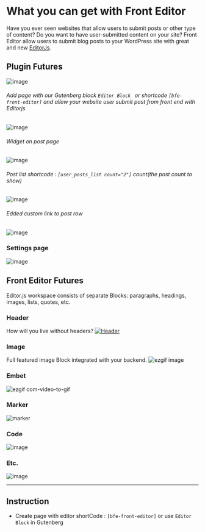 # What you can get with Front Editor
Have you ever seen websites that allow users to submit posts or other type of content? Do you want to have user-submitted content on your site? Front Editor allow users to submit blog posts to your WordPress site with great and new [EditorJs](https://editorjs.io/ "EditorJs").
## Plugin Futures
![image](https://user-images.githubusercontent.com/48214689/80917961-f2eeaf80-8d6a-11ea-88dd-b9d0455b7ec3.png)
###### Add page with our Gutenberg block ```Editor Block ``` or shortcode ```[bfe-front-editor]``` and allow your website user submit post from front end with Editorjs
![image](https://user-images.githubusercontent.com/48214689/80918056-a6f03a80-8d6b-11ea-85a4-398b3165dc47.png)
###### Widget on post page
![image](https://user-images.githubusercontent.com/48214689/80918148-136b3980-8d6c-11ea-87f0-cd5ae095da0d.png)
###### Post list shortcode : ```[user_posts_list count="2"]``` count(the post count to show) 
![image](https://user-images.githubusercontent.com/48214689/80918181-5f1de300-8d6c-11ea-8af6-7d96b67deb2e.png)
###### Edded custom link to post row 
![image](https://user-images.githubusercontent.com/48214689/80918114-e61e8b80-8d6b-11ea-9e53-464c2a6f7c65.png)

### Settings page
![image](https://user-images.githubusercontent.com/48214689/80917983-1e719a00-8d6b-11ea-931d-5295727d7d74.png)

## Front Editor Futures
Editor.js workspace consists of separate Blocks: paragraphs, headings, images, lists, quotes, etc. 
### Header
How will you live without headers?
[![Header](https://user-images.githubusercontent.com/48214689/80917362-0861da80-8d67-11ea-954c-c5818b8a9574.png "Header")](https://user-images.githubusercontent.com/48214689/80917362-0861da80-8d67-11ea-954c-c5818b8a9574.png "Header")
### Image
Full featured image Block integrated with your backend.
![ezgif image](https://user-images.githubusercontent.com/48214689/80917686-60014580-8d69-11ea-881a-d07bf32ba3e7.gif)
### Embet
![ezgif com-video-to-gif](https://user-images.githubusercontent.com/48214689/80917572-78249500-8d68-11ea-8779-cff9fa14e183.gif)
### Marker
![marker](https://user-images.githubusercontent.com/48214689/80917736-a6ef3b00-8d69-11ea-98a9-c61f92f0561f.gif)
### Code 
![image](https://user-images.githubusercontent.com/48214689/80917773-e027ab00-8d69-11ea-89f8-c1965c22e3f9.png)
### Etc.
![image](https://user-images.githubusercontent.com/48214689/80917998-4660fd80-8d6b-11ea-8f5b-3a647eb5243d.png)

------------

## Instruction
- Create page with editor shortCode : ```[bfe-front-editor]``` or use ```Editor Block``` in Gutenberg

